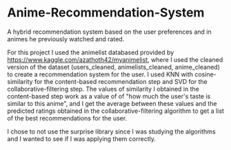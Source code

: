 # Anime-Recommendation-System
A hybrid recommendation system based on the user preferences and in animes he previously watched and rated.

For this project I used the animelist databased provided by https://www.kaggle.com/azathoth42/myanimelist, where I used the cleaned version of the dataset (users_cleaned, animelists_cleaned, anime_cleaned) to create a recommendation system for the user. I used KNN with cosine-similarity for the content-based recommendation step and SVD for the collaborative-filtering step. The values of similarity I obtained in the content-based step work as a value of of "how much the user's taste is similar to this anime", and I get the average between these values and the predicted ratings obtained in the collaborative-filtering algorithm to get a list of the best recommendations for the user.

I chose to not use the surprise library since I was studying the algorithms and I wanted to see if I was applying them correctly.
